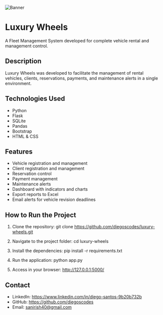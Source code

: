 ![Banner](banner.png)

# Luxury Wheels

A Fleet Management System developed for complete vehicle rental and management control.

## Description

Luxury Wheels was developed to facilitate the management of rental vehicles, clients, reservations, payments, and maintenance alerts in a single environment.

## Technologies Used

- Python
- Flask
- SQLite
- Pandas
- Bootstrap
- HTML & CSS

## Features

- Vehicle registration and management
- Client registration and management
- Reservation control
- Payment management
- Maintenance alerts
- Dashboard with indicators and charts
- Export reports to Excel
- Email alerts for vehicle revision deadlines

## How to Run the Project

1. Clone the repository:
   git clone https://github.com/diegoscodes/luxury-wheels.git

2. Navigate to the project folder:
   cd luxury-wheels

3. Install the dependencies:
   pip install -r requirements.txt

4. Run the application:
   python app.py

5. Access in your browser:
   http://127.0.0.1:5000/

## Contact

- LinkedIn: https://www.linkedin.com/in/diego-santos-9b20b732b
- GitHub: https://github.com/diegoscodes
- Email: sanirish40@gmail.com
